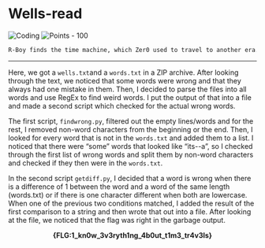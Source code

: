 # Wells-read

![Coding](https://img.shields.io/badge/Coding--orange?style=for-the-badge) ![Points - 100](https://img.shields.io/badge/Points-100-9cf?style=for-the-badge)

```txt
R-Boy finds the time machine, which Zer0 used to travel to another era. Nearby, lies a copy of HG Wells’ The Time Machine. Could this book from the past help R-Boy travel in time? Unfortunately, R-Boy can’t read or understand it, because the space-time continuum has changed some of the words. Help R-Boy to start his time travels!
```

---

Here, we got a `wells.txt`and a `words.txt` in a ZIP archive. After looking through the text, we noticed that some words were wrong and that they always had one mistake in them. Then, I decided to parse the files into all words and use RegEx to find weird words. I put the output of that into a file and made a second script which checked for the actual wrong words.

The first script, `findwrong.py`, filtered out the empty lines/words and for the rest, I removed non-word characters from the beginning or the end. Then, I looked for every word that is not in the `words.txt` and added them to a list. I noticed that there were “some” words that looked like “its--a”, so I checked through the first list of wrong words and split them by non-word characters and checked if they then were in the `words.txt`.

In the second script `getdiff.py`, I decided that a word is wrong when there is a difference of 1 between the word and a word of the same length (words.txt) or if there is one character different when both are lowercase. When one of the previous two conditions matched, I added the result of the first comparison to a string and then wrote that out into a file. After looking at the file, we noticed that the flag was right in the garbage output.

<center><b>{FLG:1_kn0w_3v3ryth1ng_4b0ut_t1m3_tr4v3ls}</b></center>


